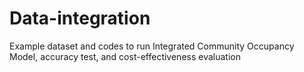 # Data-integration
Example dataset and codes to run Integrated Community Occupancy Model, accuracy test, and cost-effectiveness evaluation
